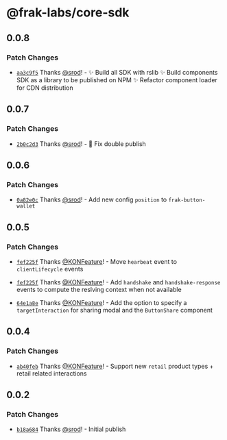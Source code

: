 # @frak-labs/core-sdk

## 0.0.8

### Patch Changes

- [`aa3c9f5`](https://github.com/frak-id/wallet/commit/aa3c9f5faf690110f4c5de5700c5e825e731941c) Thanks [@srod](https://github.com/srod)! - ✨ Build all SDK with rslib
  ✨ Build components SDK as a library to be published on NPM
  ✨ Refactor component loader for CDN distribution

## 0.0.7

### Patch Changes

- [`2b0c2d3`](https://github.com/frak-id/wallet/commit/2b0c2d3f2f78a3ccf1eb8be1602fb72ab4a39aaf) Thanks [@srod](https://github.com/srod)! - 🐛 Fix double publish

## 0.0.6

### Patch Changes

- [`0a82e0c`](https://github.com/frak-id/wallet/commit/0a82e0c6ea117a36ed2459fd682af52605922733) Thanks [@srod](https://github.com/srod)! - Add new config `position` to `frak-button-wallet`

## 0.0.5

### Patch Changes

- [`fef225f`](https://github.com/frak-id/wallet/commit/fef225ff27b381f0b4f4575f99e44b9dc1400d03) Thanks [@KONFeature](https://github.com/KONFeature)! - Move `hearbeat` event to `clientLifecycle` events

- [`fef225f`](https://github.com/frak-id/wallet/commit/fef225ff27b381f0b4f4575f99e44b9dc1400d03) Thanks [@KONFeature](https://github.com/KONFeature)! - Add `handshake` and `handshake-response` events to compute the reslving context when not available

- [`64e1a8e`](https://github.com/frak-id/wallet/commit/64e1a8eee7bde61cf1fbe1ce269bfdf66f1253f7) Thanks [@KONFeature](https://github.com/KONFeature)! - Add the option to specify a `targetInteraction` for sharing modal and the `ButtonShare` component

## 0.0.4

### Patch Changes

- [`ab40feb`](https://github.com/frak-id/wallet/commit/ab40feb34e0e720027cba6090a70bf5a7aa1c867) Thanks [@KONFeature](https://github.com/KONFeature)! - Support new `retail` product types + retail related interactions

## 0.0.2

### Patch Changes

- [`b18a684`](https://github.com/frak-id/wallet/commit/b18a6841e5faa3523f178603729b7b4f6fe8dea7) Thanks [@srod](https://github.com/srod)! - Initial publish
